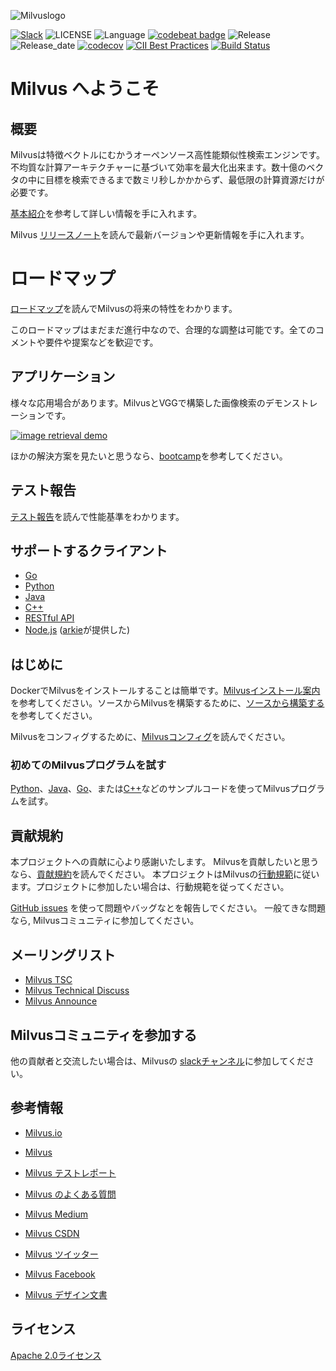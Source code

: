![Milvuslogo](https://github.com/milvus-io/docs/blob/master/assets/milvus_logo.png)


[![Slack](https://img.shields.io/badge/Join-Slack-orange)](https://join.slack.com/t/milvusio/shared_invite/enQtNzY1OTQ0NDI3NjMzLWNmYmM1NmNjOTQ5MGI5NDhhYmRhMGU5M2NhNzhhMDMzY2MzNDdlYjM5ODQ5MmE3ODFlYzU3YjJkNmVlNDQ2ZTk)
![LICENSE](https://img.shields.io/badge/license-Apache--2.0-brightgreen)
![Language](https://img.shields.io/badge/language-C%2B%2B-blue)
[![codebeat badge](https://codebeat.co/badges/e030a4f6-b126-4475-a938-4723d54ec3a7?style=plastic)](https://codebeat.co/projects/github-com-jinhai-cn-milvus-master)
![Release](https://img.shields.io/badge/release-v0.6.0-yellowgreen)
![Release_date](https://img.shields.io/badge/release%20date-December-yellowgreen)
[![codecov](https://codecov.io/gh/milvus-io/milvus/branch/master/graph/badge.svg)](https://codecov.io/gh/milvus-io/milvus)
[![CII Best Practices](https://bestpractices.coreinfrastructure.org/projects/3563/badge)](https://bestpractices.coreinfrastructure.org/projects/3563)
[![Build Status](http://internal.zilliz.com:18080/jenkins/job/milvus-ci/job/master/badge/icon)](http://internal.zilliz.com:18080/jenkins/job/milvus-ci/job/master/)


# Milvus へようこそ

## 概要

Milvusは特徴ベクトルにむかうオーペンソース高性能類似性検索エンジンです。不均質な計算アーキテクチャーに基づいて効率を最大化出来ます。数十億のベクタの中に目標を検索できるまで数ミリ秒しかかからず、最低限の計算資源だけが必要です。

[基本紹介](https://www.milvus.io/docs/about_milvus/overview.md)を参考して詳しい情報を手に入れます。

Milvus [リリースノート](https://www.milvus.io/docs/v0.6.0/releases/v0.6.0.md)を読んで最新バージョンや更新情報を手に入れます。

# ロードマップ

[ロードマップ](https://github.com/milvus-io/milvus/milestones)を読んでMilvusの将来の特性をわかります。

このロードマップはまだまだ進行中なので、合理的な調整は可能です。全てのコメントや要件や提案などを歓迎です。

## アプリケーション

様々な応用場合があります。MilvusとVGGで構築した画像検索のデモンストレーションです。

[![image retrieval demo](https://raw.githubusercontent.com/milvus-io/docs/v0.7.0/assets/image_retrieval.png)](https://raw.githubusercontent.com/milvus-io/docs/v0.7.0/assets/image_retrieval.png)

ほかの解決方案を見たいと思うなら、[bootcamp](https://github.com/milvus-io/bootcamp)を参考してください。

## テスト報告

[テスト報告](https://github.com/milvus-io/milvus/tree/master/docs)を読んで性能基準をわかります。

## サポートするクライアント

- [Go](https://github.com/milvus-io/milvus-sdk-go)
- [Python](https://github.com/milvus-io/pymilvus)
- [Java](https://github.com/milvus-io/milvus-sdk-java)
- [C++](https://github.com/milvus-io/milvus/tree/master/sdk)
- [RESTful API](https://github.com/milvus-io/milvus/tree/master/core/src/server/web_impl)
- [Node.js](https://www.npmjs.com/package/@arkie-ai/milvus-client) ([arkie](https://www.arkie.cn/)が提供した)

## はじめに

DockerでMilvusをインストールすることは簡単です。[Milvusインストール案内](https://www.milvus.io/docs/guides/get_started/install_milvus/install_milvus.md) を参考してください。ソースからMilvusを構築するために、[ソースから構築する](INSTALL.md)を参考してください。

Milvusをコンフィグするために、[Milvusコンフィグ](https://www.milvus.io/docs/reference/milvus_config.md)を読んでください。

### 初めてのMilvusプログラムを試す

[Python](https://www.milvus.io/docs/guides/get_started/example_code.md)、[Java](https://github.com/milvus-io/milvus-sdk-java/tree/master/examples)、[Go](https://github.com/milvus-io/milvus-sdk-go/tree/master/examples)、または[C++](https://github.com/milvus-io/milvus/tree/master/sdk/examples)などのサンプルコードを使ってMilvusプログラムを試す。

## 貢献規約

本プロジェクトへの貢献に心より感謝いたします。 Milvusを貢献したいと思うなら、[貢献規約](CONTRIBUTING.md)を読んでください。 本プロジェクトはMilvusの[行動規範](CODE_OF_CONDUCT.md)に従います。プロジェクトに参加したい場合は、行動規範を従ってください。

[GitHub issues](https://github.com/milvus-io/milvus/issues) を使って問題やバッグなとを報告しでください。 一般てきな問題なら, Milvusコミュニティに参加してください。

## メーリングリスト

- [Milvus TSC](https://lists.lfai.foundation/g/milvus-tsc)
- [Milvus Technical Discuss](https://lists.lfai.foundation/g/milvus-technical-discuss)
- [Milvus Announce](https://lists.lfai.foundation/g/milvus-announce)

## Milvusコミュニティを参加する

他の貢献者と交流したい場合は、Milvusの [slackチャンネル](https://join.slack.com/t/milvusio/shared_invite/enQtNzY1OTQ0NDI3NjMzLWNmYmM1NmNjOTQ5MGI5NDhhYmRhMGU5M2NhNzhhMDMzY2MzNDdlYjM5ODQ5MmE3ODFlYzU3YjJkNmVlNDQ2ZTk)に参加してください。


## 参考情報

- [Milvus.io](https://www.milvus.io)

- [Milvus](https://github.com/milvus-io/bootcamp)

- [Milvus テストレポート](https://github.com/milvus-io/milvus/tree/master/docs)

- [Milvus のよくある質問](https://www.milvus.io/docs/faq/operational_faq.md)

- [Milvus Medium](https://medium.com/@milvusio)

- [Milvus CSDN](https://zilliz.blog.csdn.net/)

- [Milvus ツイッター](https://twitter.com/milvusio)

- [Milvus Facebook](https://www.facebook.com/io.milvus.5)

- [Milvus デザイン文書](design.md)


## ライセンス

[Apache 2.0ライセンス](LICENSE)
